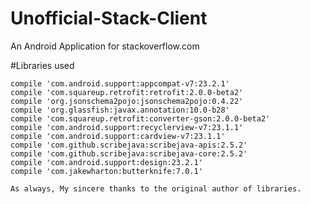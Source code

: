 # Unofficial-Stack-Client
An Android Application for stackoverflow.com

#Libraries used

    compile 'com.android.support:appcompat-v7:23.2.1'
    compile 'com.squareup.retrofit:retrofit:2.0.0-beta2'
    compile 'org.jsonschema2pojo:jsonschema2pojo:0.4.22'
    compile 'org.glassfish:javax.annotation:10.0-b28'
    compile 'com.squareup.retrofit:converter-gson:2.0.0-beta2'
    compile 'com.android.support:recyclerview-v7:23.1.1'
    compile 'com.android.support:cardview-v7:23.1.1'
    compile 'com.github.scribejava:scribejava-apis:2.5.2'
    compile 'com.github.scribejava:scribejava-core:2.5.2'
    compile 'com.android.support:design:23.2.1'
    compile 'com.jakewharton:butterknife:7.0.1'
    
    As always, My sincere thanks to the original author of libraries.
